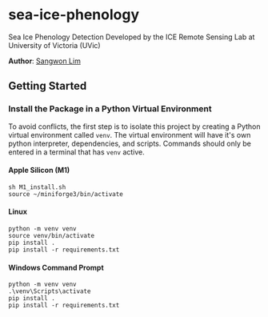 # sea-ice-phenology
Sea Ice Phenology Detection Developed by the ICE Remote Sensing Lab at University of Victoria (UVic)

**Author**: [Sangwon Lim](https://github.com/sum1lim)

## Getting Started

### Install the Package in a Python Virtual Environment

To avoid conflicts, the first step is to isolate this project by creating a Python virtual environment called ```venv```. The virtual environment will have it's own python interpreter, dependencies, and scripts. Commands should only be entered in a terminal that has ```venv``` active. 

#### Apple Silicon (M1)
```
sh M1_install.sh
source ~/miniforge3/bin/activate
```

#### Linux
```
python -m venv venv
source venv/bin/activate
pip install .
pip install -r requirements.txt
```

#### Windows Command Prompt
```
python -m venv venv
.\venv\Scripts\activate
pip install .
pip install -r requirements.txt
```
